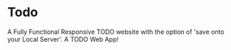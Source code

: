 # Todo
A Fully Functional Responsive TODO website with the option of 'save onto your Local Server'. A TODO Web App!
